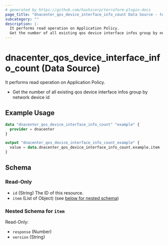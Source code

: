 ```yaml
---
# generated by https://github.com/hashicorp/terraform-plugin-docs
page_title: "dnacenter_qos_device_interface_info_count Data Source - terraform-provider-dnacenter"
subcategory: ""
description: |-
  It performs read operation on Application Policy.
  Get the number of all existing qos device interface infos group by network device id
---
```


# dnacenter_qos_device_interface_info_count (Data Source)

It performs read operation on Application Policy.

- Get the number of all existing qos device interface infos group by network device id

## Example Usage

```terraform
data "dnacenter_qos_device_interface_info_count" "example" {
  provider = dnacenter
}

output "dnacenter_qos_device_interface_info_count_example" {
  value = data.dnacenter_qos_device_interface_info_count.example.item
}
```

<!-- schema generated by tfplugindocs -->
## Schema

### Read-Only

- `id` (String) The ID of this resource.
- `item` (List of Object) (see [below for nested schema](#nestedatt--item))

<a id="nestedatt--item"></a>
### Nested Schema for `item`

Read-Only:

- `response` (Number)
- `version` (String)
